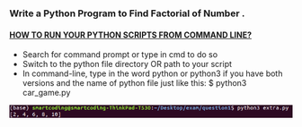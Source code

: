 ### Write a Python Program to Find Factorial of Number .
#### [HOW TO RUN YOUR PYTHON SCRIPTS FROM COMMAND LINE?](https://docs.python.org/3/faq/windows.html)
* Search for command prompt or type in cmd to do so
* Switch to the python file directory OR path to your script
* In command-line, type in the word python or python3 if you have both versions and the name of python file just like this: $ python3 car_game.py

![Run Python Script](https://github.com/MishiCodes/Python/blob/master/1.%20Python%20Lists/Images/Screenshot%20from%202019-12-05%2004-57-09.png)
